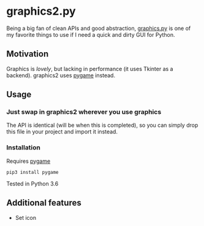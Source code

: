 # graphics2.py

Being a big fan of clean APIs and good abstraction, [graphics.py](http://mcsp.wartburg.edu/zelle/python/graphics/graphics.pdf) is one of my favorite things to use if I need a quick and dirty GUI for Python.

## Motivation

Graphics is *lovely*, but lacking in performance (it uses Tkinter as a backend). graphics2 uses [pygame](https://www.pygame.org/news) instead.

## Usage

### Just swap in graphics2 wherever you use graphics

The API is identical (will be when this is completed), so you can simply drop this file in your project and import it instead.

### Installation

Requires [pygame](https://www.pygame.org/news)

```
pip3 install pygame
```

Tested in Python 3.6

## Additional features

- Set icon
